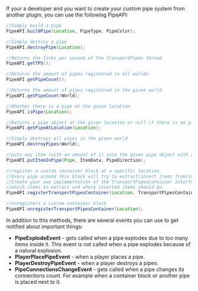 If your a developer and you want to create your custom pipe system from another plugin, you can use the following PipeAPI:

```java
//Simply build a pipe
PipeAPI.buildPipe(Location, PipeType, PipeColor);

//Simply destroy a pipe
PipeAPI.destroyPipe(Location);

//Returns the ticks per second of the TransportPipes thread
PipeAPI.getTPS();

//Returns the amount of pipes registered in all worlds
PipeAPI.getPipeCount();

//Returns the amount of pipes registered in the given world
PipeAPI.getPipeCount(World);

//Whether there is a pipe at the given location
PipeAPI.isPipe(Location);

//Returns a pipe object at the given location or null if there is no pipe
PipeAPI.getPipeAtLocation(Location);

//Simply destroys all pipes in the given world
PipeAPI.destroyPipes(World);

//puts any item (with an amount of 1) into the given pipe object with a moving direction of "itemDirection"
PipeAPI.putItemInPipe(Pipe, ItemData, PipeDirection);

//register a custom container block at a specific location.
//Every pipe around this block will try to extract/insert items from/into this container.
//Create your own implementation of the TransportPipesContainer interface in order to specify
//which items to extract and where inserted items should go.
PipeAPI.registerTransportPipesContainer(Location, TransportPipesContainer);

//unregisters a custom container block
PipeAPI.unregisterTransportPipesContainer(Location);
```

In addition to this methods, there are several events you can use to get notified about important things:
* **PipeExplodeEvent** - gets called when a pipe explodes due to too many items inside it. This event is not called when a pipe explodes because of a natural explosion.
* **PlayerPlacePipeEvent** - when a player places a pipe.
* **PlayerDestroyPipeEvent** - when a player destroys a pipes.
* **PipeConnectionsChangeEvent** - gets called when a pipe changes its connections count. For example when a container block or another pipe is placed next to it.